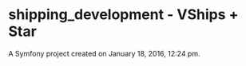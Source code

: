 shipping_development  - VShips + Star 
====================

A Symfony project created on January 18, 2016, 12:24 pm.

